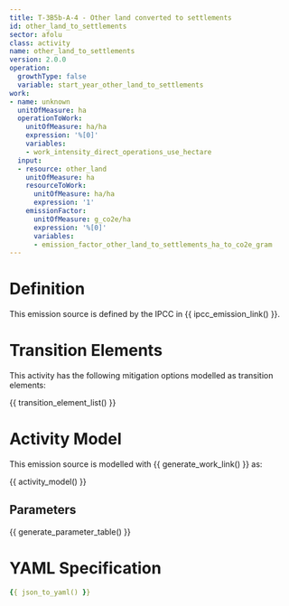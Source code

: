 ```yaml
---
title: T-3B5b-A-4 - Other land converted to settlements
id: other_land_to_settlements
sector: afolu
class: activity
name: other_land_to_settlements
version: 2.0.0
operation:
  growthType: false
  variable: start_year_other_land_to_settlements
work:
- name: unknown
  unitOfMeasure: ha
  operationToWork:
    unitOfMeasure: ha/ha
    expression: '%[0]'
    variables:
    - work_intensity_direct_operations_use_hectare
  input:
  - resource: other_land
    unitOfMeasure: ha
    resourceToWork:
      unitOfMeasure: ha/ha
      expression: '1'
    emissionFactor:
      unitOfMeasure: g_co2e/ha
      expression: '%[0]'
      variables:
      - emission_factor_other_land_to_settlements_ha_to_co2e_gram
---
```



# Definition
This emission source is defined by the IPCC in {{ ipcc_emission_link() }}.

# Transition Elements

This activity has the following mitigation options modelled as transition elements:

{{ transition_element_list() }}

# Activity Model
This emission source is modelled with {{ generate_work_link() }} as:

{{ activity_model() }}

## Parameters

{{ generate_parameter_table() }}

# YAML Specification

```yaml
{{ json_to_yaml() }}
```

